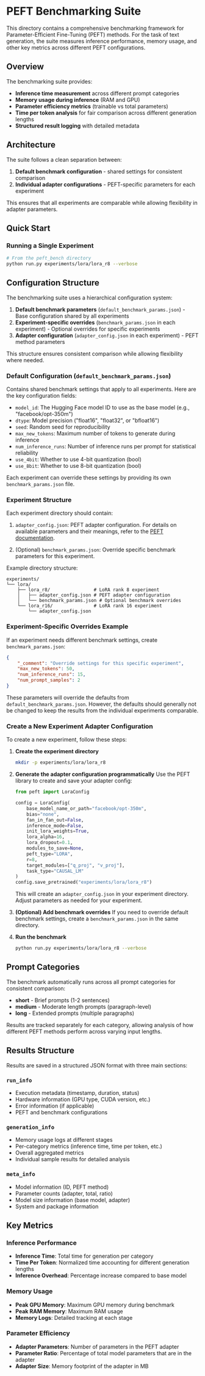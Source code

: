 # PEFT Benchmarking Suite

This directory contains a comprehensive benchmarking framework for Parameter-Efficient Fine-Tuning (PEFT) methods. For the task of text generation, the suite measures inference performance, memory usage, and other key metrics across different PEFT configurations.

## Overview

The benchmarking suite provides:
- **Inference time measurement** across different prompt categories
- **Memory usage during inference** (RAM and GPU)
- **Parameter efficiency metrics** (trainable vs total parameters)
- **Time per token analysis** for fair comparison across different generation lengths
- **Structured result logging** with detailed metadata

## Architecture

The suite follows a clean separation between:
1. **Default benchmark configuration** - shared settings for consistent comparison
2. **Individual adapter configurations** - PEFT-specific parameters for each experiment

This ensures that all experiments are comparable while allowing flexibility in adapter parameters.

## Quick Start

### Running a Single Experiment

```bash
# From the peft_bench directory
python run.py experiments/lora/lora_r8 --verbose
```

## Configuration Structure

The benchmarking suite uses a hierarchical configuration system:

1. **Default benchmark parameters** (`default_benchmark_params.json`) - Base configuration shared by all experiments
2. **Experiment-specific overrides** (`benchmark_params.json` in each experiment) - Optional overrides for specific experiments  
3. **Adapter configuration** (`adapter_config.json` in each experiment) - PEFT method parameters

This structure ensures consistent comparison while allowing flexibility where needed.

### Default Configuration (`default_benchmark_params.json`)

Contains shared benchmark settings that apply to all experiments. Here are the key configuration fields:

- `model_id`: The Hugging Face model ID to use as the base model (e.g., "facebook/opt-350m")
- `dtype`: Model precision ("float16", "float32", or "bfloat16")
- `seed`: Random seed for reproducibility
- `max_new_tokens`: Maximum number of tokens to generate during inference
- `num_inference_runs`: Number of inference runs per prompt for statistical reliability
- `use_4bit`: Whether to use 4-bit quantization (bool)
- `use_8bit`: Whether to use 8-bit quantization (bool)

Each experiment can override these settings by providing its own `benchmark_params.json` file.

### Experiment Structure

Each experiment directory should contain:

1. `adapter_config.json`: PEFT adapter configuration. For details on available parameters and their meanings, refer to the [PEFT documentation](https://huggingface.co/docs/peft/main/en/developer_guides/adapters).

2. (Optional) `benchmark_params.json`: Override specific benchmark parameters for this experiment.

Example directory structure:
```
experiments/
└── lora/
    ├── lora_r8/                # LoRA rank 8 experiment
    │   ├── adapter_config.json # PEFT adapter configuration
    │   └── benchmark_params.json # Optional benchmark overrides
    └── lora_r16/               # LoRA rank 16 experiment
        └── adapter_config.json
```

### Experiment-Specific Overrides Example

If an experiment needs different benchmark settings, create `benchmark_params.json`:
```json
{
    "_comment": "Override settings for this specific experiment",
    "max_new_tokens": 50,
    "num_inference_runs": 15,
    "num_prompt_samples": 2
}
```

These parameters will override the defaults from `default_benchmark_params.json`. However, the defaults should generally not be changed to keep the results from the individual experiments comparable.

### Create a New Experiment Adapter Configuration

To create a new experiment, follow these steps:

1. **Create the experiment directory**
   ```bash
   mkdir -p experiments/lora/lora_r8
   ```

2. **Generate the adapter configuration programmatically**
   Use the PEFT library to create and save your adapter config:

   ```python
   from peft import LoraConfig

   config = LoraConfig(
       base_model_name_or_path="facebook/opt-350m",
       bias="none",
       fan_in_fan_out=False,
       inference_mode=False,
       init_lora_weights=True,
       lora_alpha=16,
       lora_dropout=0.1,
       modules_to_save=None,
       peft_type="LORA",
       r=8,
       target_modules=["q_proj", "v_proj"],
       task_type="CAUSAL_LM"
   )
   config.save_pretrained("experiments/lora/lora_r8")
   ```

   This will create an `adapter_config.json` in your experiment directory. Adjust parameters as needed for your experiment.

3. **(Optional) Add benchmark overrides**
   If you need to override default benchmark settings, create a `benchmark_params.json` in the same directory.

4. **Run the benchmark**
   ```bash
   python run.py experiments/lora/lora_r8 --verbose
   ```

## Prompt Categories

The benchmark automatically runs across all prompt categories for consistent comparison:
- **short** - Brief prompts (1-2 sentences)
- **medium** - Moderate length prompts (paragraph-level)
- **long** - Extended prompts (multiple paragraphs)

Results are tracked separately for each category, allowing analysis of how different PEFT methods perform across varying input lengths.

## Results Structure

Results are saved in a structured JSON format with three main sections:

### `run_info`
- Execution metadata (timestamp, duration, status)
- Hardware information (GPU type, CUDA version, etc.)
- Error information (if applicable)
- PEFT and benchmark configurations

### `generation_info`
- Memory usage logs at different stages
- Per-category metrics (inference time, time per token, etc.)
- Overall aggregated metrics
- Individual sample results for detailed analysis

### `meta_info`
- Model information (ID, PEFT method)
- Parameter counts (adapter, total, ratio)
- Model size information (base model, adapter)
- System and package information

## Key Metrics

### Inference Performance
- **Inference Time**: Total time for generation per category
- **Time Per Token**: Normalized time accounting for different generation lengths
- **Inference Overhead**: Percentage increase compared to base model

### Memory Usage
- **Peak GPU Memory**: Maximum GPU memory during benchmark
- **Peak RAM Memory**: Maximum RAM usage
- **Memory Logs**: Detailed tracking at each stage

### Parameter Efficiency
- **Adapter Parameters**: Number of parameters in the PEFT adapter
- **Parameter Ratio**: Percentage of total model parameters that are in the adapter
- **Adapter Size**: Memory footprint of the adapter in MB
